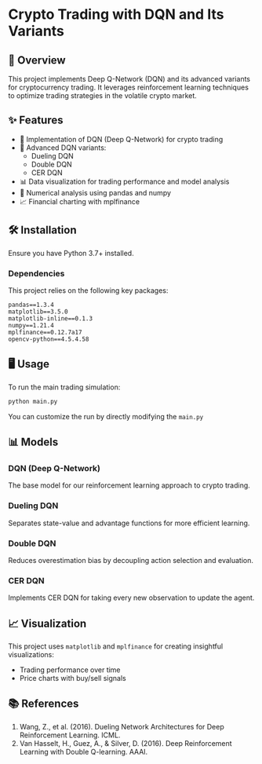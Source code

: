 # Crypto Trading with DQN and Its Variants

## 🚀 Overview

This project implements Deep Q-Network (DQN) and its advanced variants for cryptocurrency trading. It leverages reinforcement learning techniques to optimize trading strategies in the volatile crypto market.

## ✨ Features

- 🧠 Implementation of DQN (Deep Q-Network) for crypto trading
- 🔀 Advanced DQN variants:
  - Dueling DQN
  - Double DQN
  - CER DQN
- 📊 Data visualization for trading performance and model analysis
- 🔢 Numerical analysis using pandas and numpy
- 📈 Financial charting with mplfinance

## 🛠️ Installation

Ensure you have Python 3.7+ installed.

### Dependencies

This project relies on the following key packages:

```
pandas==1.3.4
matplotlib==3.5.0
matplotlib-inline==0.1.3
numpy==1.21.4
mplfinance==0.12.7a17
opencv-python==4.5.4.58
```

## 🖥️ Usage

To run the main trading simulation:

```bash
python main.py
```

You can customize the run by directly modifying the `main.py`

## 📊 Models

### DQN (Deep Q-Network)
The base model for our reinforcement learning approach to crypto trading.

### Dueling DQN
Separates state-value and advantage functions for more efficient learning.

### Double DQN
Reduces overestimation bias by decoupling action selection and evaluation.

### CER DQN
Implements CER DQN for taking every new observation to update the agent.

## 📈 Visualization

This project uses `matplotlib` and `mplfinance` for creating insightful visualizations:

- Trading performance over time
- Price charts with buy/sell signals

## 📚 References

1. Wang, Z., et al. (2016). Dueling Network Architectures for Deep Reinforcement Learning. ICML.
2. Van Hasselt, H., Guez, A., & Silver, D. (2016). Deep Reinforcement Learning with Double Q-learning. AAAI.
